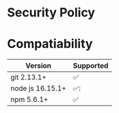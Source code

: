 # Security Policy

# Compatiability 

| Version           | Supported          |
| -------           | ------------------ |
| git 2.13.1+       | :white_check_mark: |
| node js 16.15.1+  | ✅:                |
| npm 5.6.1+        | :white_check_mark: |

